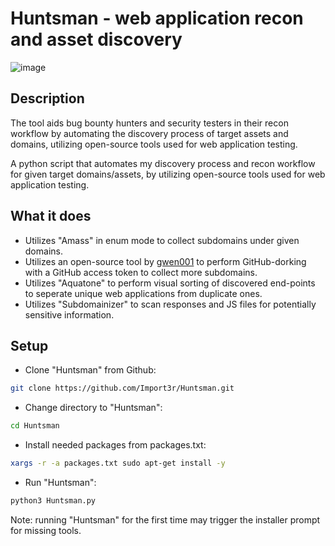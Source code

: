 # Huntsman - web application recon and asset discovery

![image](https://user-images.githubusercontent.com/60158098/121773424-8c9aaa00-cb84-11eb-855e-ccbf3fb071b5.png)

## Description

The tool aids bug bounty hunters and security testers in their recon workflow by automating the discovery process of target assets and domains, utilizing open-source tools used for web application testing. 

A python script that automates my discovery process and recon workflow for given target domains/assets, by utilizing open-source tools used for web application  testing.

## What it does

- Utilizes "Amass" in enum mode to collect subdomains under given domains.
- Utilizes an open-source tool by [gwen001](https://github.com/gwen001) to perform GitHub-dorking with a GitHub access token to collect more subdomains.
- Utilizes "Aquatone" to perform visual sorting of discovered end-points to seperate unique web applications from duplicate ones.
- Utilizes "Subdomainizer" to scan responses and JS files for potentially sensitive information.

## Setup

- Clone "Huntsman" from Github:

```bash
git clone https://github.com/Import3r/Huntsman.git
```

- Change directory to "Huntsman":

```bash
cd Huntsman
```

- Install needed packages from packages.txt:

```bash
xargs -r -a packages.txt sudo apt-get install -y
```

- Run "Huntsman":

```bash
python3 Huntsman.py
```

Note: running "Huntsman" for the first time may trigger the installer prompt for missing tools.
